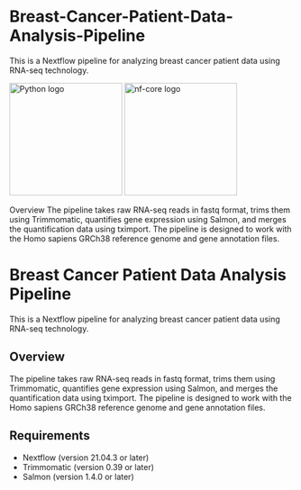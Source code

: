 # Breast-Cancer-Patient-Data-Analysis-Pipeline
This is a Nextflow pipeline for analyzing breast cancer patient data using RNA-seq technology.


<img src="https://www.python.org/static/community_logos/python-logo.png" alt="Python logo" width="200">
<img src="https://raw.githubusercontent.com/nf-core/logos/main/nf-core-logo.svg" alt="nf-core logo" width="200">


Overview
The pipeline takes raw RNA-seq reads in fastq format, trims them using Trimmomatic, quantifies gene expression using Salmon, and merges the quantification data using tximport. The pipeline is designed to work with the Homo sapiens GRCh38 reference genome and gene annotation files.


# Breast Cancer Patient Data Analysis Pipeline

This is a Nextflow pipeline for analyzing breast cancer patient data using RNA-seq technology.

## Overview

The pipeline takes raw RNA-seq reads in fastq format, trims them using Trimmomatic, quantifies gene expression using Salmon, and merges the quantification data using tximport. The pipeline is designed to work with the Homo sapiens GRCh38 reference genome and gene annotation files.

## Requirements

- Nextflow (version 21.04.3 or later)
- Trimmomatic (version 0.39 or later)
- Salmon (version 1.4.0 or later)







